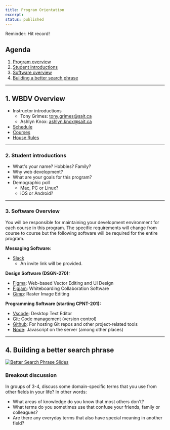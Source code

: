 ```yaml
---
title: Program Orientation
excerpt: 
status: published
---
```


Reminder: Hit record!

## Agenda
1. [Program overview](#1-wbdv-overview)
2. [Student introductions](#2-student-introductions)
3. [Software overview](#3-software-overview)
4. [Building a better search phrase](#4-building-a-better-search-phrase)

---

## 1. WBDV Overview
- Instructor introductions
    - Tony Grimes: [tony.grimes@sait.ca](mailto:tony.grimes@sait.ca)
    - Ashlyn Knox: [ashlyn.knox@sait.ca](mailto:ashlyn.knox@sait.ca)
- [Schedule](/)
- [Courses](/courses)
- [House Rules](/house-rules)

---

### 2. Student introductions
- What's your name? Hobbies? Family?
- Why web development?
- What are your goals for this program?
- Demographic poll
    - Mac, PC or Linux?
    - iOS or Android?

---

### 3. Software Overview
You will be responsible for maintaining your development environment for each course in this program. The specific requirements will change from course to course but the following software will be required for the entire program.

**Messaging Software**:
- [Slack](https://slack.com/intl/en-ca/downloads/)
  - An invite link will be provided.

**Design Software (DSGN-270):**
- [Figma](https://figma.com): Web-based Vector Editing and UI Design
- [Figjam](https://www.figma.com/figjam/): Whiteboarding Collaboration Software 
- [Gimp](https://www.gimp.org/): Raster Image Editing


**Programming Software (starting CPNT-201):**  
- [Vscode](https://code.visualstudio.com/): Desktop Text Editor
- [Git](https://git-scm.com/): Code management (version control)
- [Github](https://github.com): For hosting Git repos and other project-related tools
- [Node](https://nodejs.org/en/): Javascript on the server (among other places)

---

## 4. Building a better search phrase
[![Better Search Phrase Slides](/images/slides/better-search-phrases.png)](https://sait-wbdv.github.io/slides/w23/cpnt-270/better-search-phrases.html)


### Breakout discussion
In groups of 3-4, discuss some domain-specific terms that you use from other fields in your life? In other words:
- What areas of knowledge do you know that most others don't?
- What terms do you sometimes use that confuse your friends, family or colleagues?
- Are there any everyday terms that also have special meaning in another field?